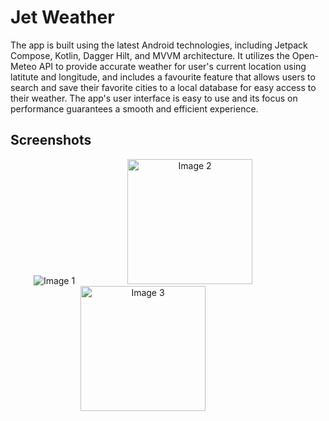 # Jet Weather

The app is built using the latest Android technologies, including Jetpack Compose, Kotlin, Dagger Hilt, and MVVM architecture. It utilizes the Open-Meteo API to provide accurate weather for user's current location using latitute and longitude, and includes a favourite feature that allows users to search and save their favorite cities to a local database for easy access to their weather. The app's user interface is easy to use and its focus on performance guarantees a smooth and efficient experience.

## Screenshots
<p align="center">
  <img src="https://user-images.githubusercontent.com/71754826/224918377-ca46d669-d4d2-4aaa-bb5e-ad7b8ad9b14a.png" style="margin-right: 80px;" alt="Image 1">
  <img src="https://user-images.githubusercontent.com/71754826/224918484-ac0b8b28-e88f-41d2-b5ed-83a3dcb74362.png" width="200" style="margin-right: 80px;" alt="Image 2">
  <img src="https://user-images.githubusercontent.com/71754826/224918503-65e97a4b-28fb-460d-a4c3-720997a52ddd.png" width="200" style="margin-right: 80px;" alt="Image 3">
</p>
